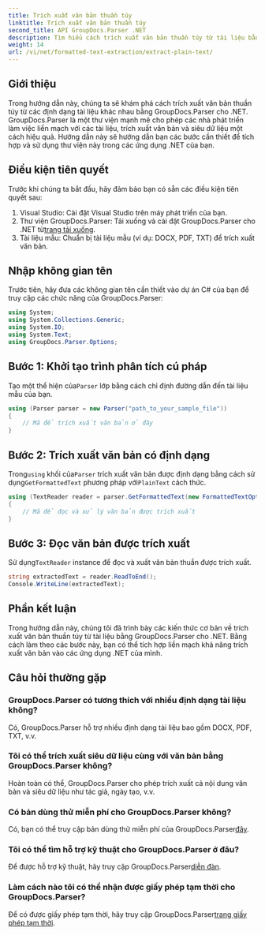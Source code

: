 ```yaml
---
title: Trích xuất văn bản thuần túy
linktitle: Trích xuất văn bản thuần túy
second_title: API GroupDocs.Parser .NET
description: Tìm hiểu cách trích xuất văn bản thuần túy từ tài liệu bằng GroupDocs.Parser cho .NET. Các bước dễ dàng để tích hợp trích xuất văn bản trong ứng dụng của bạn.
weight: 14
url: /vi/net/formatted-text-extraction/extract-plain-text/
---
```

## Giới thiệu
Trong hướng dẫn này, chúng ta sẽ khám phá cách trích xuất văn bản thuần túy từ các định dạng tài liệu khác nhau bằng GroupDocs.Parser cho .NET. GroupDocs.Parser là một thư viện mạnh mẽ cho phép các nhà phát triển làm việc liền mạch với các tài liệu, trích xuất văn bản và siêu dữ liệu một cách hiệu quả. Hướng dẫn này sẽ hướng dẫn bạn các bước cần thiết để tích hợp và sử dụng thư viện này trong các ứng dụng .NET của bạn.
## Điều kiện tiên quyết
Trước khi chúng ta bắt đầu, hãy đảm bảo bạn có sẵn các điều kiện tiên quyết sau:
1. Visual Studio: Cài đặt Visual Studio trên máy phát triển của bạn.
2.  Thư viện GroupDocs.Parser: Tải xuống và cài đặt GroupDocs.Parser cho .NET từ[trang tải xuống](https://releases.groupdocs.com/parser/net/).
3. Tài liệu mẫu: Chuẩn bị tài liệu mẫu (ví dụ: DOCX, PDF, TXT) để trích xuất văn bản.

## Nhập không gian tên
Trước tiên, hãy đưa các không gian tên cần thiết vào dự án C# của bạn để truy cập các chức năng của GroupDocs.Parser:
```csharp
using System;
using System.Collections.Generic;
using System.IO;
using System.Text;
using GroupDocs.Parser.Options;
```
## Bước 1: Khởi tạo trình phân tích cú pháp
 Tạo một thể hiện của`Parser` lớp bằng cách chỉ định đường dẫn đến tài liệu mẫu của bạn.
```csharp
using (Parser parser = new Parser("path_to_your_sample_file"))
{
    // Mã để trích xuất văn bản ở đây
}
```
## Bước 2: Trích xuất văn bản có định dạng
 Trong`using` khối của`Parser` trích xuất văn bản được định dạng bằng cách sử dụng`GetFormattedText` phương pháp với`PlainText` cách thức.
```csharp
using (TextReader reader = parser.GetFormattedText(new FormattedTextOptions(FormattedTextMode.PlainText)))
{
    // Mã để đọc và xử lý văn bản được trích xuất
}
```
## Bước 3: Đọc văn bản được trích xuất
 Sử dụng`TextReader` instance để đọc và xuất văn bản thuần được trích xuất.
```csharp
string extractedText = reader.ReadToEnd();
Console.WriteLine(extractedText);
```

## Phần kết luận
Trong hướng dẫn này, chúng tôi đã trình bày các kiến thức cơ bản về trích xuất văn bản thuần túy từ tài liệu bằng GroupDocs.Parser cho .NET. Bằng cách làm theo các bước này, bạn có thể tích hợp liền mạch khả năng trích xuất văn bản vào các ứng dụng .NET của mình.

## Câu hỏi thường gặp
### GroupDocs.Parser có tương thích với nhiều định dạng tài liệu không?
Có, GroupDocs.Parser hỗ trợ nhiều định dạng tài liệu bao gồm DOCX, PDF, TXT, v.v.
### Tôi có thể trích xuất siêu dữ liệu cùng với văn bản bằng GroupDocs.Parser không?
Hoàn toàn có thể, GroupDocs.Parser cho phép trích xuất cả nội dung văn bản và siêu dữ liệu như tác giả, ngày tạo, v.v.
### Có bản dùng thử miễn phí cho GroupDocs.Parser không?
 Có, bạn có thể truy cập bản dùng thử miễn phí của GroupDocs.Parser[đây](https://releases.groupdocs.com/).
### Tôi có thể tìm hỗ trợ kỹ thuật cho GroupDocs.Parser ở đâu?
 Để được hỗ trợ kỹ thuật, hãy truy cập GroupDocs.Parser[diễn đàn](https://forum.groupdocs.com/c/parser/17).
### Làm cách nào tôi có thể nhận được giấy phép tạm thời cho GroupDocs.Parser?
 Để có được giấy phép tạm thời, hãy truy cập GroupDocs.Parser[trang giấy phép tạm thời](https://purchase.groupdocs.com/temporary-license/).